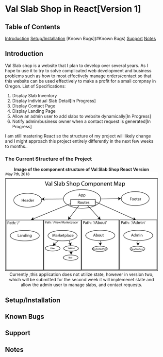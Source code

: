 # Val Slab Shop in React[Version 1]

## Table of Contents
[Introduction](#introduction)
[Setup/Installation](#Setup/Installation)
[Known Bugs](#Known Bugs)
[Support](#Support)
[Notes](#Notes)

## Introduction
Val Slab shop is a website that I plan to develop over several years. As I hope to use it to try to solve complicated web development and business problems such as how to most effectively manage orders/contact so that this website can be used effectively to make a profit for a small compnay in Oregon.
List of Specifications:
<ol>
  <li> Display Slab Inventory </li>
  <li> Display Individual Slab Detail[In Progress]</li>
  <li> Display Contact Page </li>
  <li> Display Landing Page </li>
  <li> Allow an admin user to add slabs to website dynamically[In Progress] </li>
  <li> Notify admin/business owner when a contact request is generated[In Progress] </li>
</ol>
I am still mastering React so the structure of my project will likely change and I might approach this project entirely differently in the next few weeks to months..

<h3> The Current Structure of the Project </h3>
<p align="center">
  <strong>Image of the component structure of Val Slab Shop React Version </strong> 
  <img src = https://github.com/neumanna94/ValSlabShop-React/blob/master/Images/ValSlabShop%20Component%20Map.jpg?raw=true" width=700>
  Currently ,this application does not utilize state, however in version two, which will be submitted for the second week it will   implemenet state and allow the admin user to manage slabs, and contact requests.
</p>


## Setup/Installation

## Known Bugs

## Support

## Notes
